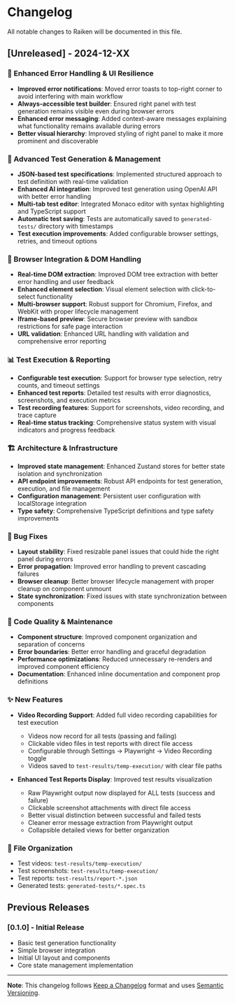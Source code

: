 # Changelog

All notable changes to Raiken will be documented in this file.

## [Unreleased] - 2024-12-XX

### 🎯 Enhanced Error Handling & UI Resilience
- **Improved error notifications**: Moved error toasts to top-right corner to avoid interfering with main workflow
- **Always-accessible test builder**: Ensured right panel with test generation remains visible even during browser errors
- **Enhanced error messaging**: Added context-aware messages explaining what functionality remains available during errors
- **Better visual hierarchy**: Improved styling of right panel to make it more prominent and discoverable

### 🚀 Advanced Test Generation & Management
- **JSON-based test specifications**: Implemented structured approach to test definition with real-time validation
- **Enhanced AI integration**: Improved test generation using OpenAI API with better error handling
- **Multi-tab test editor**: Integrated Monaco editor with syntax highlighting and TypeScript support
- **Automatic test saving**: Tests are automatically saved to `generated-tests/` directory with timestamps
- **Test execution improvements**: Added configurable browser settings, retries, and timeout options

### 🔧 Browser Integration & DOM Handling
- **Real-time DOM extraction**: Improved DOM tree extraction with better error handling and user feedback
- **Enhanced element selection**: Visual element selection with click-to-select functionality
- **Multi-browser support**: Robust support for Chromium, Firefox, and WebKit with proper lifecycle management
- **Iframe-based preview**: Secure browser preview with sandbox restrictions for safe page interaction
- **URL validation**: Enhanced URL handling with validation and comprehensive error reporting

### 📊 Test Execution & Reporting
- **Configurable test execution**: Support for browser type selection, retry counts, and timeout settings
- **Enhanced test reports**: Detailed test results with error diagnostics, screenshots, and execution metrics
- **Test recording features**: Support for screenshots, video recording, and trace capture
- **Real-time status tracking**: Comprehensive status system with visual indicators and progress feedback

### 🏗️ Architecture & Infrastructure
- **Improved state management**: Enhanced Zustand stores for better state isolation and synchronization
- **API endpoint improvements**: Robust API endpoints for test generation, execution, and file management
- **Configuration management**: Persistent user configuration with localStorage integration
- **Type safety**: Comprehensive TypeScript definitions and type safety improvements

### 🐛 Bug Fixes
- **Layout stability**: Fixed resizable panel issues that could hide the right panel during errors
- **Error propagation**: Improved error handling to prevent cascading failures
- **Browser cleanup**: Better browser lifecycle management with proper cleanup on component unmount
- **State synchronization**: Fixed issues with state synchronization between components

### 🔄 Code Quality & Maintenance
- **Component structure**: Improved component organization and separation of concerns
- **Error boundaries**: Better error handling and graceful degradation
- **Performance optimizations**: Reduced unnecessary re-renders and improved component efficiency
- **Documentation**: Enhanced inline documentation and component prop definitions

### ✨ New Features
- **Video Recording Support**: Added full video recording capabilities for test execution
  - Videos now record for all tests (passing and failing)
  - Clickable video files in test reports with direct file access
  - Configurable through Settings → Playwright → Video Recording toggle
  - Videos saved to `test-results/temp-execution/` with clear file paths

- **Enhanced Test Reports Display**: Improved test results visualization
  - Raw Playwright output now displayed for ALL tests (success and failure)
  - Clickable screenshot attachments with direct file access  
  - Better visual distinction between successful and failed tests
  - Cleaner error message extraction from Playwright output
  - Collapsible detailed views for better organization

### 📁 File Organization
- Test videos: `test-results/temp-execution/`
- Test screenshots: `test-results/temp-execution/`
- Test reports: `test-results/report-*.json`
- Generated tests: `generated-tests/*.spec.ts`

## Previous Releases

### [0.1.0] - Initial Release
- Basic test generation functionality
- Simple browser integration
- Initial UI layout and components
- Core state management implementation

---

**Note**: This changelog follows [Keep a Changelog](https://keepachangelog.com/en/1.0.0/) format and uses [Semantic Versioning](https://semver.org/). 